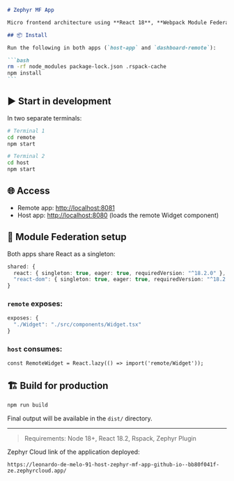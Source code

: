 ````md
# Zephyr MF App

Micro frontend architecture using **React 18**, **Webpack Module Federation**, and **Rspack**.

## 📦 Install

Run the following in both apps (`host-app` and `dashboard-remote`):

```bash
rm -rf node_modules package-lock.json .rspack-cache
npm install
```
````

## ▶️ Start in development

In two separate terminals:

```bash
# Terminal 1
cd remote
npm start
```

```bash
# Terminal 2
cd host
npm start
```

## 🌐 Access

- Remote app: [http://localhost:8081](http://localhost:8081)
- Host app: [http://localhost:8080](http://localhost:8080) (loads the remote Widget component)

## 🧩 Module Federation setup

Both apps share React as a singleton:

```ts
shared: {
  react: { singleton: true, eager: true, requiredVersion: "^18.2.0" },
  "react-dom": { singleton: true, eager: true, requiredVersion: "^18.2.0" }
}
```

### `remote` exposes:

```ts
exposes: {
  "./Widget": "./src/components/Widget.tsx"
}
```

### `host` consumes:

```tsx
const RemoteWidget = React.lazy(() => import('remote/Widget'));
```

## 🏗️ Build for production

```bash
npm run build
```

Final output will be available in the `dist/` directory.

---

> Requirements: Node 18+, React 18.2, Rspack, Zephyr Plugin

Zephyr Cloud link of the application deployed:

```
https://leonardo-de-melo-91-host-zephyr-mf-app-github-io--bb80f041f-ze.zephyrcloud.app/
```
